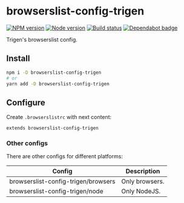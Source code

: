 # browserslist-config-trigen

[![NPM version][npm]][npm-url]
[![Node version][node]][node-url]
[![Build status][build]][build-url]
[![Dependabot badge][dependabot]][dependabot-url]

[npm]: https://img.shields.io/npm/v/browserslist-config-trigen.svg
[npm-url]: https://npmjs.com/package/browserslist-config-trigen

[node]: https://img.shields.io/node/v/browserslist-config-trigen.svg
[node-url]: https://nodejs.org

[build]: http://img.shields.io/travis/com/TrigenSoftware/browserslist-config-trigen.svg
[build-url]: https://travis-ci.com/TrigenSoftware/browserslist-config-trigen

[dependabot]: https://api.dependabot.com/badges/status?host=github&repo=TrigenSoftware/browserslist-config-trigen
[dependabot-url]: https://dependabot.com/

Trigen's browserslist config.

## Install

```bash
npm i -D browserslist-config-trigen
# or
yarn add -D browserslist-config-trigen
```

## Configure

Create `.browserslistrc` with next content:

```
extends browserslist-config-trigen
```

### Other configs

There are other configs for different platforms:

| Config | Description |
|--------|-------------|
| browserslist-config-trigen/browsers | Only browsers. |
| browserslist-config-trigen/node | Only NodeJS. |
